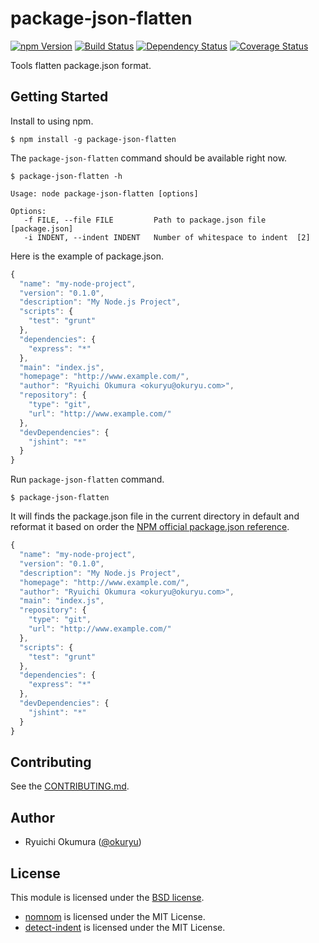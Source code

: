 # package-json-flatten

[![npm Version](https://img.shields.io/npm/v/package-json-flatten.svg?style=flat-square)](https://www.npmjs.com/package/package-json-flatten)
[![Build Status](http://img.shields.io/travis/yui/package-json-flatten.svg?style=flat-square)](https://travis-ci.org/okuryu/package-json-flatten)
[![Dependency Status](https://img.shields.io/gemnasium/okuryu/package-json-flatten.svg?style=flat-square)](https://gemnasium.com/okuryu/package-json-flatten)
[![Coverage Status](https://img.shields.io/coveralls/okuryu/package-json-flatten.svg?style=flat-square)](https://coveralls.io/r/okuryu/package-json-flatten?branch=master)

Tools flatten package.json format.

## Getting Started

Install to using npm.

```
$ npm install -g package-json-flatten
```

The `package-json-flatten` command should be available right now.

```
$ package-json-flatten -h

Usage: node package-json-flatten [options]

Options:
   -f FILE, --file FILE         Path to package.json file  [package.json]
   -i INDENT, --indent INDENT   Number of whitespace to indent  [2]

```

Here is the example of package.json.

```js
{
  "name": "my-node-project",
  "version": "0.1.0",
  "description": "My Node.js Project",
  "scripts": {
    "test": "grunt"
  },
  "dependencies": {
    "express": "*"
  },
  "main": "index.js",
  "homepage": "http://www.example.com/",
  "author": "Ryuichi Okumura <okuryu@okuryu.com>",
  "repository": {
    "type": "git",
    "url": "http://www.example.com/"
  },
  "devDependencies": {
    "jshint": "*"
  }
}
```

Run `package-json-flatten` command.

```
$ package-json-flatten
```

It will finds the package.json file in the current directory in default and reformat it based on order the [NPM official package.json reference](https://www.npmjs.org/doc/package.json.html).

```js
{
  "name": "my-node-project",
  "version": "0.1.0",
  "description": "My Node.js Project",
  "homepage": "http://www.example.com/",
  "author": "Ryuichi Okumura <okuryu@okuryu.com>",
  "main": "index.js",
  "repository": {
    "type": "git",
    "url": "http://www.example.com/"
  },
  "scripts": {
    "test": "grunt"
  },
  "dependencies": {
    "express": "*"
  },
  "devDependencies": {
    "jshint": "*"
  }
}
```

## Contributing

See the [CONTRIBUTING.md](CONTRIBUTING.md).

## Author

* Ryuichi Okumura ([@okuryu](https://github.com/okuryu))

## License

This module is licensed under the [BSD license](LICENSE).

* [nomnom](https://github.com/harthur/nomnom) is licensed under the MIT License.
* [detect-indent](https://github.com/sindresorhus/detect-indent) is licensed under the MIT License.
